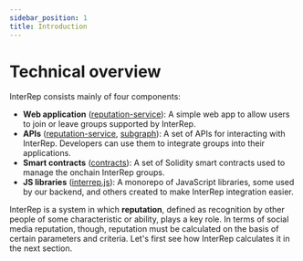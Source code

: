 ```yaml
---
sidebar_position: 1
title: Introduction
---
```


# Technical overview

InterRep consists mainly of four components:

-   **Web application** ([reputation-service](https://github.com/InterRep/reputation-service)): A simple web app to allow users to join or leave groups supported by InterRep.
-   **APIs** ([reputation-service](https://github.com/InterRep/reputation-service), [subgraph](https://github.com/InterRep/subgraph)): A set of APIs for interacting with InterRep. Developers can use them to integrate groups into their applications.
-   **Smart contracts** ([contracts](https://github.com/InterRep/contracts)): A set of Solidity smart contracts used to manage the onchain InterRep groups.
-   **JS libraries** ([interrep.js](https://github.com/InterRep/interrep.js)): A monorepo of JavaScript libraries, some used by our backend, and others created to make InterRep integration easier.

InterRep is a system in which **reputation**, defined as recognition by other people of some characteristic or ability, plays a key role. In terms of social media reputation, though, reputation must be calculated on the basis of certain parameters and criteria. Let's first see how InterRep calculates it in the next section.

